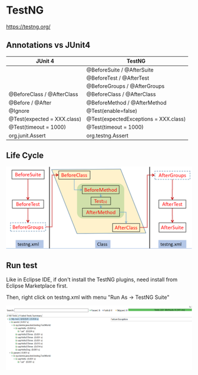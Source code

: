 # TestNG

https://testng.org/

## Annotations vs JUnit4

JUnit 4 | TestNG
------------ | -------------
<None>  |   @BeforeSuite / @AfterSuite
<None>  |   @BeforeTest / @AfterTest
<None>  |   @BeforeGroups / @AfterGroups
@BeforeClass / @AfterClass | @BeforeClass / @AfterClass
@Before / @After  |  @BeforeMethod / @AfterMethod
@Ignore | @Test(enable=false)
@Test(expected = XXX.class) | @Test(expectedExceptions = XXX.class)
@Test(timeout = 1000)  |  @Test(timeout = 1000)
org.junit.Assert |   org.testng.Assert

## Life Cycle

![TestNG Life Cycle](testng-lifecycle.png)

## Run test

Like in Eclipse IDE, if don't install the TestNG plugins, need install from Eclipse Marketplace first.

Then, right click on testng.xml with menu "Run As -> TestNG Suite"

![TestNG Run](testng-runtest.png)